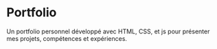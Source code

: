 # Portfolio
Un portfolio personnel développé avec HTML, CSS, et js pour présenter mes projets, compétences et expériences.
